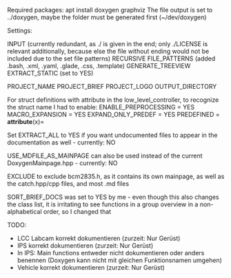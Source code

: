 Required packages: apt install doxygen graphviz
The file output is set to ../doxygen, maybe the folder must be generated first (~/dev/doxygen)

Settings:

INPUT (currently redundant, as ./ is given in the end; only ./LICENSE is relevant additionally, because else the file without ending would not be included due to the set file patterns)
RECURSIVE
FILE_PATTERNS (added .bash, .xml, .yaml, .glade, .css, .template)
GENERATE_TREEVIEW
EXTRACT_STATIC (set to YES)

PROJECT_NAME
PROJECT_BRIEF
PROJECT_LOGO
OUTPUT_DIRECTORY

For struct definitions with attribute in the low_level_controller, to recognize the struct name I had to enable:
ENABLE_PREPROCESSING   = YES
MACRO_EXPANSION        = YES
EXPAND_ONLY_PREDEF     = YES
PREDEFINED             = __attribute__(x)=

Set EXTRACT_ALL to YES if you want undocumented files to appear in the documentation as well - currently: NO

USE_MDFILE_AS_MAINPAGE can also be used instead of the current DoxygenMainpage.hpp - currently: NO

EXCLUDE to exclude bcm2835.h, as it contains its own mainpage, as well as the catch.hpp/cpp files, and most .md files

SORT_BRIEF_DOCS was set to YES by me - even though this also changes the class list, it is irritating to see functions in a group overview in a non-alphabetical order, so I changed that

TODO:
- LCC Labcam korrekt dokumentieren (zurzeit: Nur Gerüst)
- IPS korrekt dokumentieren (zurzeit: Nur Gerüst)
- In IPS: Main functions entweder nicht dokumentieren oder anders benennen (Doxygen kann nicht mit gleichen Funktionsnamen umgehen)
- Vehicle korrekt dokumentieren (zurzeit: Nur Gerüst)